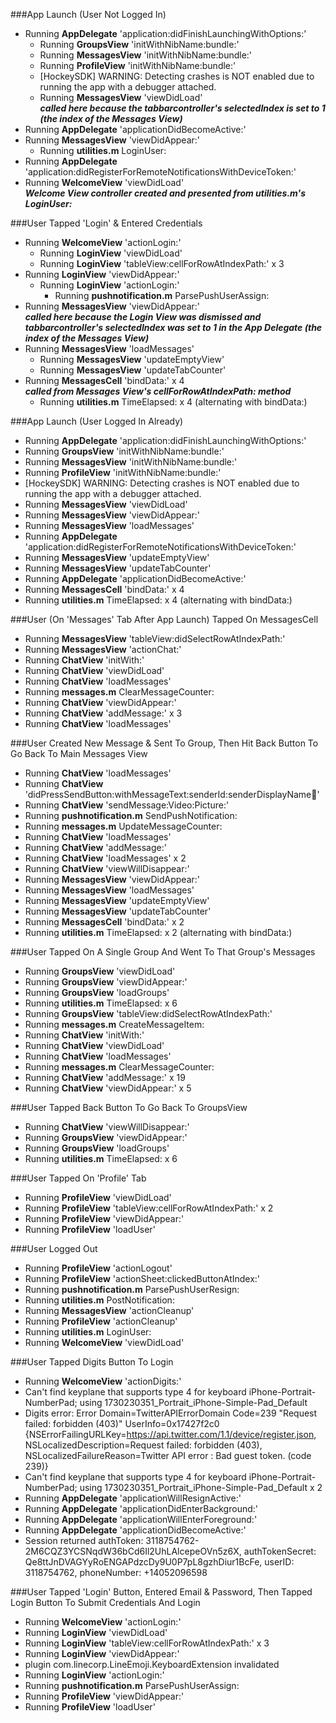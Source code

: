 ###App Launch (User Not Logged In)
-  Running **AppDelegate** 'application:didFinishLaunchingWithOptions:'
    -  Running **GroupsView** 'initWithNibName:bundle:'
    -  Running **MessagesView** 'initWithNibName:bundle:'
    -  Running **ProfileView** 'initWithNibName:bundle:'
    -  [HockeySDK] WARNING: Detecting crashes is NOT enabled due to running the app with a debugger attached.    
    -  Running **MessagesView** 'viewDidLoad'    
        **_called here because the tabbarcontroller's selectedIndex is set to 1 (the index of the Messages View)_**
-  Running **AppDelegate** 'applicationDidBecomeActive:'
-  Running **MessagesView** 'viewDidAppear:'
    -  Running **utilities.m** LoginUser:
-  Running **AppDelegate** 'application:didRegisterForRemoteNotificationsWithDeviceToken:'
-  Running **WelcomeView** 'viewDidLoad'    
   **_Welcome View controller created and presented from utilities.m's LoginUser:_**

###User Tapped 'Login' & Entered Credentials
-  Running **WelcomeView** 'actionLogin:'
    -  Running **LoginView** 'viewDidLoad'
    -  Running **LoginView** 'tableView:cellForRowAtIndexPath:' x 3
-  Running **LoginView** 'viewDidAppear:'
    -  Running **LoginView** 'actionLogin:'
        -  Running **pushnotification.m** ParsePushUserAssign:
-  Running **MessagesView** 'viewDidAppear:'    
    **_called here because the Login View was dismissed and tabbarcontroller's selectedIndex was set to 1 in the App Delegate (the index of the Messages View)_**
-  Running **MessagesView** 'loadMessages'
    -  Running **MessagesView** 'updateEmptyView'
    -  Running **MessagesView** 'updateTabCounter'
-  Running **MessagesCell** 'bindData:' x 4   
   **_called from Messages View's cellForRowAtIndexPath: method_**
    -  Running **utilities.m** TimeElapsed: x 4 (alternating with bindData:)

###App Launch (User Logged In Already)
-  Running **AppDelegate** 'application:didFinishLaunchingWithOptions:'
-  Running **GroupsView** 'initWithNibName:bundle:'
-  Running **MessagesView** 'initWithNibName:bundle:'
-  Running **ProfileView** 'initWithNibName:bundle:'
-  [HockeySDK] WARNING: Detecting crashes is NOT enabled due to running the app with a debugger attached.
-  Running **MessagesView** 'viewDidLoad'
-  Running **MessagesView** 'viewDidAppear:'
-  Running **MessagesView** 'loadMessages'
-  Running **AppDelegate** 'application:didRegisterForRemoteNotificationsWithDeviceToken:'
-  Running **MessagesView** 'updateEmptyView'
-  Running **MessagesView** 'updateTabCounter'
-  Running **AppDelegate** 'applicationDidBecomeActive:'
-  Running **MessagesCell** 'bindData:' x 4
-  Running **utilities.m** TimeElapsed: x 4 (alternating with bindData:)

###User (On 'Messages' Tab After App Launch) Tapped On MessagesCell
-  Running **MessagesView** 'tableView:didSelectRowAtIndexPath:'
-  Running **MessagesView** 'actionChat:'
-  Running **ChatView** 'initWith:'
-  Running **ChatView** 'viewDidLoad'
-  Running **ChatView** 'loadMessages'
-  Running **messages.m** ClearMessageCounter:
-  Running **ChatView** 'viewDidAppear:'
-  Running **ChatView** 'addMessage:' x 3
-  Running **ChatView** 'loadMessages'

###User Created New Message & Sent To Group, Then Hit Back Button To Go Back To Main Messages View
-  Running **ChatView** 'loadMessages'
-  Running **ChatView** 'didPressSendButton:withMessageText:senderId:senderDisplayName:date:'
-  Running **ChatView** 'sendMessage:Video:Picture:'
-  Running **pushnotification.m** SendPushNotification:
-  Running **messages.m** UpdateMessageCounter:
-  Running **ChatView** 'loadMessages'
-  Running **ChatView** 'addMessage:'
-  Running **ChatView** 'loadMessages' x 2
-  Running **ChatView** 'viewWillDisappear:'
-  Running **MessagesView** 'viewDidAppear:'
-  Running **MessagesView** 'loadMessages'
-  Running **MessagesView** 'updateEmptyView'
-  Running **MessagesView** 'updateTabCounter'
-  Running **MessagesCell** 'bindData:' x 2
-  Running **utilities.m** TimeElapsed:  x 2 (alternating with bindData:)

###User Tapped On A Single Group And Went To That Group's Messages
-  Running **GroupsView** 'viewDidLoad'
-  Running **GroupsView** 'viewDidAppear:'
-  Running **GroupsView** 'loadGroups'
-  Running **utilities.m** TimeElapsed: x 6
-  Running **GroupsView** 'tableView:didSelectRowAtIndexPath:'
-  Running **messages.m** CreateMessageItem:
-  Running **ChatView** 'initWith:'
-  Running **ChatView** 'viewDidLoad'
-  Running **ChatView** 'loadMessages'
-  Running **messages.m** ClearMessageCounter:
-  Running **ChatView** 'addMessage:' x 19
-  Running **ChatView** 'viewDidAppear:' x 5

###User Tapped Back Button To Go Back To GroupsView
-  Running **ChatView** 'viewWillDisappear:'
-  Running **GroupsView** 'viewDidAppear:'
-  Running **GroupsView** 'loadGroups'
-  Running **utilities.m** TimeElapsed: x 6

###User Tapped On 'Profile' Tab
-  Running **ProfileView** 'viewDidLoad'
-  Running **ProfileView** 'tableView:cellForRowAtIndexPath:' x 2
-  Running **ProfileView** 'viewDidAppear:'
-  Running **ProfileView** 'loadUser'

###User Logged Out
-  Running **ProfileView** 'actionLogout'
-  Running **ProfileView** 'actionSheet:clickedButtonAtIndex:'
-  Running **pushnotification.m** ParsePushUserResign:
-  Running **utilities.m** PostNotification:
-  Running **MessagesView** 'actionCleanup'
-  Running **ProfileView** 'actionCleanup'
-  Running **utilities.m** LoginUser:
-  Running **WelcomeView** 'viewDidLoad'

###User Tapped Digits Button To Login
-  Running **WelcomeView** 'actionDigits:'
-  Can't find keyplane that supports type 4 for keyboard iPhone-Portrait-NumberPad; using 1730230351_Portrait_iPhone-Simple-Pad_Default
-  Digits error: Error Domain=TwitterAPIErrorDomain Code=239 "Request failed: forbidden (403)" UserInfo=0x17427f2c0 {NSErrorFailingURLKey=https://api.twitter.com/1.1/device/register.json, NSLocalizedDescription=Request failed: forbidden (403), NSLocalizedFailureReason=Twitter API error : Bad guest token. (code 239)}
-  Can't find keyplane that supports type 4 for keyboard iPhone-Portrait-NumberPad; using 1730230351_Portrait_iPhone-Simple-Pad_Default x 2
-  Running **AppDelegate** 'applicationWillResignActive:'
-  Running **AppDelegate** 'applicationDidEnterBackground:'
-  Running **AppDelegate** 'applicationWillEnterForeground:'
-  Running **AppDelegate** 'applicationDidBecomeActive:'
-  Session returned authToken: 3118754762-2M6CQZ3YCSNqdW36bCd6Il2UhLAlcepeOVn5z6X, authTokenSecret: Qe8ttJnDVAGYyRoENGAPdzcDy9U0P7pL8gzhDiur1BcFe, userID: 3118754762, phoneNumber: +14052096598

###User Tapped 'Login' Button, Entered Email & Password, Then Tapped Login Button To Submit Credentials And Login
-  Running **WelcomeView** 'actionLogin:'
-  Running **LoginView** 'viewDidLoad'
-  Running **LoginView** 'tableView:cellForRowAtIndexPath:' x 3
-  Running **LoginView** 'viewDidAppear:'
-  plugin com.linecorp.LineEmoji.KeyboardExtension invalidated
-  Running **LoginView** 'actionLogin:'
-  Running **pushnotification.m** ParsePushUserAssign:
-  Running **ProfileView** 'viewDidAppear:'
-  Running **ProfileView** 'loadUser'
